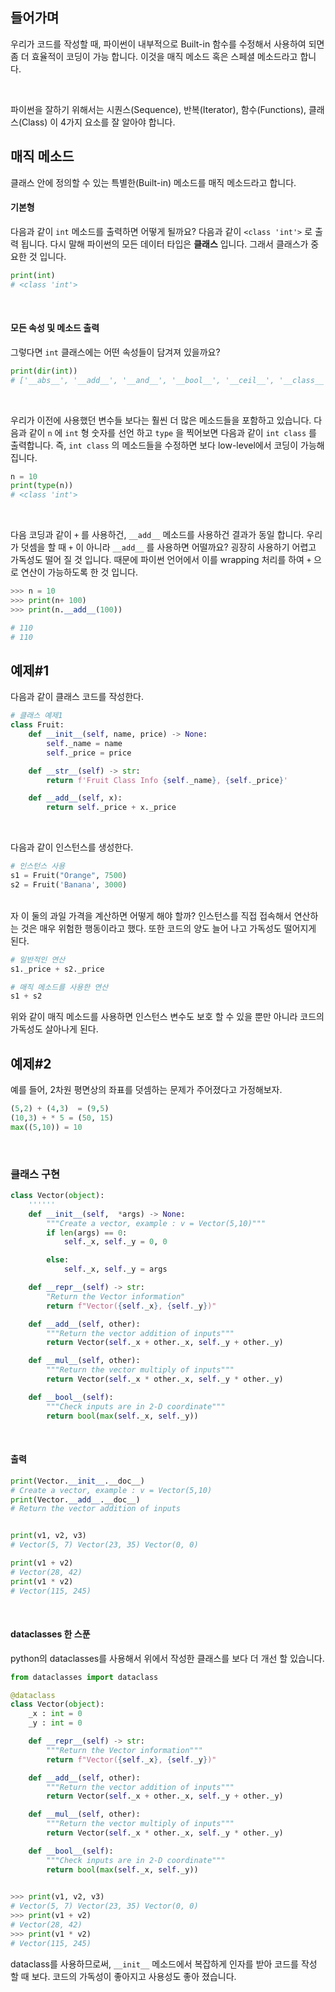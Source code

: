 ## 들어가며

우리가 코드를 작성할 때, 파이썬이 내부적으로 Built-in 함수를 수정해서 사용하여 되면 좀 더 효율적이 코딩이 가능 합니다. 이것을 매직 메소드 혹은 스페셜 메소드라고 합니다.

<br>

파이썬을 잘하기 위해서는 시퀀스(Sequence), 반복(Iterator), 함수(Functions), 클래스(Class) 이 4가지 요소를 잘 알아야 합니다.

## 매직 메소드

클래스 안에 정의할 수 있는 특별한(Built-in) 메소드를 매직 메소드라고 합니다. 

#### 기본형

다음과 같이 `int`  메소드를 출력하면 어떻게 될까요? 다음과 같이 `<class 'int'>` 로 출력 됩니다. 다시 말해 파이썬의 모든 데이터 타입은 **클래스** 입니다. 그래서 클래스가 중요한 것 입니다. 

```python
print(int)
# <class 'int'>
```

<br>

#### 모든 속성 및 메소드 출력

그렇다면 `int` 클래스에는 어떤 속성들이 담겨져 있을까요?

```python
print(dir(int))
# ['__abs__', '__add__', '__and__', '__bool__', '__ceil__', '__class__', '__delattr__', '__dir__', '__divmod__', '__doc__', '__eq__', '__float__', '__floor__', '__floordiv__', '__format__', '__ge__', '__getattribute__', '__getnewargs__', '__gt__', '__hash__', '__index__', '__init__', '__init_subclass__', '__int__', '__invert__', '__le__', '__lshift__', '__lt__', '__mod__', '__mul__', '__ne__', '__neg__', '__new__', '__or__', '__pos__', '__pow__', '__radd__', '__rand__', '__rdivmod__', '__reduce__', '__reduce_ex__', '__repr__', '__rfloordiv__', '__rlshift__', '__rmod__', '__rmul__', '__ror__', '__round__', '__rpow__', '__rrshift__', '__rshift__', '__rsub__', '__rtruediv__', '__rxor__', '__setattr__', '__sizeof__', '__str__', '__sub__', '__subclasshook__', '__truediv__', '__trunc__', '__xor__', 'as_integer_ratio', 'bit_length', 'conjugate', 'denominator', 'from_bytes', 'imag', 'numerator', 'real', 'to_bytes']
```

<br>

우리가 이전에 사용했던 변수들 보다는 훨씬 더 많은 메소드들을 포함하고 있습니다. 다음과 같이 `n` 에 `int` 형 숫자를 선언 하고 `type` 을 찍어보면 다음과 같이 `int class` 를 출력합니다. 즉, `int class` 의 메소드들을 수정하면 보다 low-level에서 코딩이 가능해 집니다. 

```python
n = 10
print(type(n))
# <class 'int'>
```

<br>

다음 코딩과 같이 `+` 를 사용하건, `__add__` 메소드를 사용하건 결과가 동일 합니다. 우리가 덧셈을 할 때 `+` 이 아니라 `__add__` 를 사용하면 어떨까요? 굉장히 사용하기 어렵고 가독성도 떨어 질 것 입니다. 때문에 파이썬 언어에서 이를 wrapping 처리를 하여 `+` 으로 연산이 가능하도록 한 것 입니다. 

```python
>>> n = 10
>>> print(n+ 100)
>>> print(n.__add__(100))

# 110
# 110
```





## 예제#1

다음과 같이 클래스 코드를 작성한다. 

```python
# 클래스 예제1
class Fruit:
    def __init__(self, name, price) -> None:
        self._name = name
        self._price = price

    def __str__(self) -> str:
        return f'Fruit Class Info {self._name}, {self._price}'

    def __add__(self, x):
        return self._price + x._price
```

<br>

다음과 같이 인스턴스를 생성한다. 

```python
# 인스턴스 사용
s1 = Fruit("Orange", 7500)
s2 = Fruit('Banana', 3000)
```

<br> 자 이 둘의 과일 가격을 계산하면 어떻게 해야 할까? 인스턴스를 직접 접속해서 연산하는 것은 매우 위험한 행동이라고 했다. 또한 코드의 양도 늘어 나고 가독성도 떨어지게 된다. 

```python
# 일반적인 연산
s1._price + s2._price

# 매직 메소드를 사용한 연산
s1 + s2
```

위와 같이 매직 메소드를 사용하면 인스턴스 변수도 보호 할 수 있을 뿐만 아니라 코드의 가독성도 살아나게 된다. 



## 예제#2

예를 들어, 2차원 평면상의 좌표를 덧셈하는 문제가 주어졌다고 가정해보자.

```python
(5,2) + (4,3)  = (9,5)
(10,3) + * 5 = (50, 15)
max((5,10)) = 10
```

<br>

### 클래스 구현

```python
class Vector(object):
    ''''''
    def __init__(self,  *args) -> None:
        """Create a vector, example : v = Vector(5,10)"""
        if len(args) == 0:
            self._x, self._y = 0, 0

        else:
            self._x, self._y = args

    def __repr__(self) -> str:
        "Return the Vector information"
        return f"Vector({self._x}, {self._y})"

    def __add__(self, other):
        """Return the vector addition of inputs"""
        return Vector(self._x + other._x, self._y + other._y)

    def __mul__(self, other):
        """Return the vector multiply of inputs"""
        return Vector(self._x * other._x, self._y * other._y)

    def __bool__(self):
        """Check inputs are in 2-D coordinate"""
        return bool(max(self._x, self._y))
```

<br>

#### 출력

```python
print(Vector.__init__.__doc__)
# Create a vector, example : v = Vector(5,10)
print(Vector.__add__.__doc__)
# Return the vector addition of inputs


print(v1, v2, v3)
# Vector(5, 7) Vector(23, 35) Vector(0, 0)

print(v1 + v2)
# Vector(28, 42)
print(v1 * v2)
# Vector(115, 245)
```

<br>

#### dataclasses 한 스푼

python의 dataclasses를 사용해서 위에서 작성한 클래스를 보다 더 개선 할 있습니다. 

```python
from dataclasses import dataclass

@dataclass
class Vector(object):
    _x : int = 0
    _y : int = 0

    def __repr__(self) -> str:
        """Return the Vector information"""
        return f"Vector({self._x}, {self._y})"

    def __add__(self, other):
        """Return the vector addition of inputs"""
        return Vector(self._x + other._x, self._y + other._y)

    def __mul__(self, other):
        """Return the vector multiply of inputs"""
        return Vector(self._x * other._x, self._y * other._y)

    def __bool__(self):
        """Check inputs are in 2-D coordinate"""
        return bool(max(self._x, self._y))

    
>>> print(v1, v2, v3)
# Vector(5, 7) Vector(23, 35) Vector(0, 0)
>>> print(v1 + v2)
# Vector(28, 42)
>>> print(v1 * v2)
# Vector(115, 245)
```

dataclass를 사용하므로써, `__init__` 메소드에서 복잡하게 인자를 받아 코드를 작성 할 때 보다. 코드의 가독성이 좋아지고 사용성도 좋아 졌습니다. 